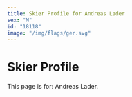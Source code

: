 ```yaml
---
title: Skier Profile for Andreas Lader
sex: "M"
id: "18118"
image: "/img/flags/ger.svg" 
---
```


# Skier Profile

This page is for: Andreas Lader.
    